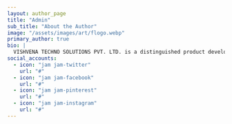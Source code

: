 ```yaml
---
layout: author_page
title: "Admin"
sub_title: "About the Author"
image: "/assets/images/art/flogo.webp"
primary_author: true
bio: |
  VISHVENA TECHNO SOLUTIONS PVT. LTD. is a distinguished product development firm specializing in both hardware and software solutions. Our core expertise lies in the realm of Intellectual Properties (IPs) and Deep Tech, where we leverage cutting-edge innovations to create transformative products.
social_accounts:
  - icon: "jam jam-twitter"
    url: "#"
  - icon: "jam jam-facebook"
    url: "#"
  - icon: "jam jam-pinterest"
    url: "#"
  - icon: "jam jam-instagram"
    url: "#"
---
```

